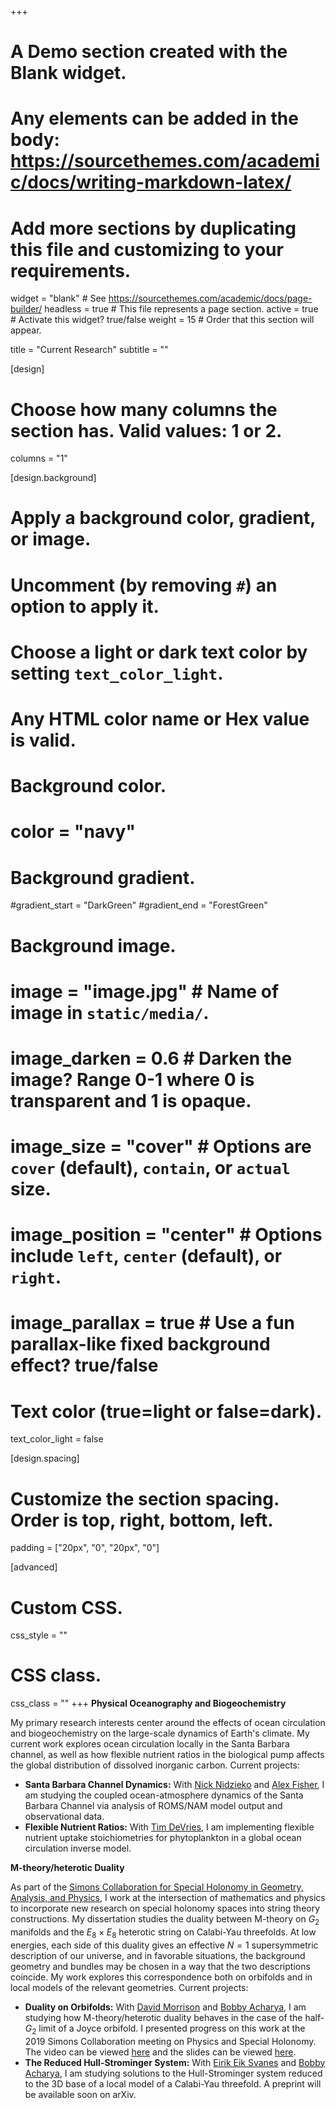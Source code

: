 +++
# A Demo section created with the Blank widget.
# Any elements can be added in the body: https://sourcethemes.com/academic/docs/writing-markdown-latex/
# Add more sections by duplicating this file and customizing to your requirements.

widget = "blank"  # See https://sourcethemes.com/academic/docs/page-builder/
headless = true  # This file represents a page section.
active = true  # Activate this widget? true/false
weight = 15  # Order that this section will appear.

title = "Current Research"
subtitle = ""

[design]
  # Choose how many columns the section has. Valid values: 1 or 2.
  columns = "1"

[design.background]
  # Apply a background color, gradient, or image.
  #   Uncomment (by removing `#`) an option to apply it.
  #   Choose a light or dark text color by setting `text_color_light`.
  #   Any HTML color name or Hex value is valid.

  # Background color.
  # color = "navy"

  # Background gradient.
  #gradient_start = "DarkGreen"
  #gradient_end = "ForestGreen"

  # Background image.
  # image = "image.jpg"  # Name of image in `static/media/`.
  # image_darken = 0.6  # Darken the image? Range 0-1 where 0 is transparent and 1 is opaque.
  # image_size = "cover"  #  Options are `cover` (default), `contain`, or `actual` size.
  # image_position = "center"  # Options include `left`, `center` (default), or `right`.
  # image_parallax = true  # Use a fun parallax-like fixed background effect? true/false

  # Text color (true=light or false=dark).
  text_color_light = false

[design.spacing]
  # Customize the section spacing. Order is top, right, bottom, left.
  padding = ["20px", "0", "20px", "0"]

[advanced]
 # Custom CSS.
 css_style = ""

 # CSS class.
 css_class = ""
+++
**Physical Oceanography and Biogeochemistry**

My primary research interests center around the effects of ocean circulation and biogeochemistry on the large-scale dynamics of Earth's climate. My current work explores ocean circulation locally in the Santa Barbara channel, as well as how flexible nutrient ratios in the biological pump affects the global distribution of dissolved inorganic carbon. Current projects:
- **Santa Barbara Channel Dynamics:** With [Nick Nidzieko](https://ucsbcoastlab.org/nick-nidzieko/) and [Alex Fisher](https://alexanderwfisher.com/), I am studying the coupled ocean-atmosphere dynamics of the Santa Barbara Channel via analysis of ROMS/NAM model output and observational data.
- **Flexible Nutrient Ratios:** With [Tim DeVries](https://tdevries.eri.ucsb.edu/), I am implementing flexible nutrient uptake stoichiometries for phytoplankton in a global ocean circulation inverse model.

**M-theory/heterotic Duality**

As part of the [Simons Collaboration for Special Holonomy in Geometry, Analysis, and Physics](https://sites.duke.edu/scshgap/), I work at the intersection of mathematics and physics to incorporate new research on special holonomy spaces into string theory constructions. My dissertation studies the duality between M-theory on $G_2$ manifolds and the $E_8 \times E_8$ heterotic string on Calabi-Yau threefolds. At low energies, each side of this duality gives an effective $N=1$ supersymmetric description of our universe, and in favorable situations, the background geometry and bundles may be chosen in a way that the two descriptions coincide. My work explores this correspondence both on orbifolds and in local models of the relevant geometries. Current projects:
- **Duality on Orbifolds:** With [David Morrison](http://web.physics.ucsb.edu/~drm/) and [Bobby Acharya](https://www.kcl.ac.uk/people/bobby-acharya), I am studying how M-theory/heterotic duality behaves in the case of the half-$G_2$ limit of a Joyce orbifold. I presented progress on this work at the 2019 Simons Collaboration meeting on Physics and Special Holonomy. The video can be viewed [here](https://sites.duke.edu/scshgap/alex-kinsella-lectures/#11apr19) and the slides can be viewed [here](/files/Mhet.pdf).
- **The Reduced Hull-Strominger System:** With [Eirik Eik Svanes](https://sites.google.com/view/eesvanes/) and [Bobby Acharya](https://www.kcl.ac.uk/people/bobby-acharya), I am studying solutions to the Hull-Strominger system reduced to the 3D base of a local model of a Calabi-Yau threefold. A preprint will be available soon on arXiv.
